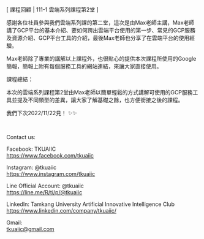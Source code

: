 [ 課程回顧 | 111-1 雲端系列課程第2堂 ]

感謝各位社員參與我們雲端系列課的第二堂，這次是由Max老師主講，Max老師講了GCP平台的基本介紹、要如何跨出雲端平台使用的第一步、常見的GCP服務及資源介紹、GCP平台工具的介紹，最後Max老師也分享了在雲端平台的使用經驗。

Max老師除了專業的講解以上課程外，也很貼心的提供本次課程所使用的Google簡報，簡報上附有每個服務工具的網站連結，來讓大家直接使用。

課程總結：

本次的雲端系列課程第2堂由Max老師以簡單輕鬆的方式講解可使用的GCP服務工具並提及不同類型的差異，讓大家了解基礎之餘，也方便銜接之後的課程。

我們下次2022/11/22見！ ✨✨

&nbsp;

Contact us:

Facebook: TKUAIIC <br />https://www.facebook.com/tkuaiic

Instagram: @tkuaiic <br />https://www.instagram.com/tkuaiic

Line Official Account: @tkuaiic <br />https://line.me/R/ti/p/@tkuaiic

LinkedIn: Tamkang University Artificial Innovative Intelligence Club <br />https://www.linkedin.com/company/tkuaiic/

Gmail: <br />tkuaiic@gmail.com
